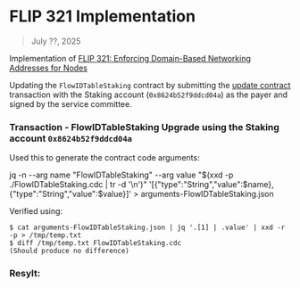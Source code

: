 # FLIP 321 Implementation

> July ??, 2025

Implementation of [FLIP 321: Enforcing Domain-Based Networking Addresses for Nodes](https://github.com/onflow/flips/blob/main/protocol/20250619-network-address-validation.md)


Updating the `FlowIDTableStaking` contract by submitting the [update contract](../../../../transactions/update-contract) transaction with the Staking account (`0x8624b52f9ddcd04a`) as the payer and signed by the service committee.

### Transaction - FlowIDTableStaking Upgrade using the Staking account `0x8624b52f9ddcd04a`

Used this to generate the contract code arguments:

jq -n --arg name "FlowIDTableStaking" --arg value "$(xxd -p ./FlowIDTableStaking.cdc  | tr -d '\n')" '[{"type":"String","value":$name},{"type":"String","value":$value}]' > arguments-FlowIDTableStaking.json

Verified using:
```
$ cat arguments-FlowIDTableStaking.json | jq '.[1] | .value' | xxd -r -p > /tmp/temp.txt
$ diff /tmp/temp.txt FlowIDTableStaking.cdc
(Should produce no difference)
```

### Resylt:
